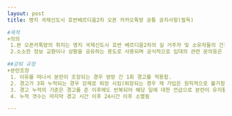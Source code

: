```yaml
---
layout: post
title: 명지 국제신도시 호반베르디움2차 오픈 카카오톡방 공통 공지사항(필독)

#목적
+의의
 1.본 오픈카톡방의 취지는 명지 국제신도시 호반 베르디움2차의 실 거주자 및 소유자들의 건전한 커뮤니티 활성화를 하기 위함임.
 2.소소한 정보 교환이나 상황을 공유하는 용도로 사용되며 공식적으로 입대의 관련 문의등은 밴드에 문의 하여 처리함을 원칙으로함.

##강퇴 규정
+분란조장
 1. 이유를 떠나서 분란이 조장되는 경우 쌍방 간 1회 경고를 적용함.
 2. 경고가 3회 누적되는 경우 강제로 퇴장 시킴(퇴장되는 경우 재 가입은 원칙적으로 불가함)
 3. 경고 누적의 기준은 경고를 준 이후에도 반복되어 해당 일에 대한 언급으로 분란이 유지될경우 바로 누적됨.
 4. 누적 갯수는 마지막 경고 시간 이후 24시간 이후 소멸됨

---
```

